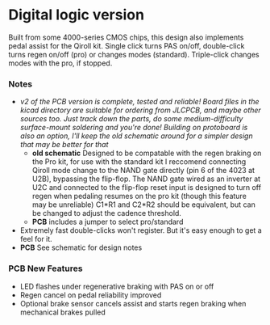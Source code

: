 # Digital logic version

Built from some 4000-series CMOS chips, this design also implements pedal assist for the Qiroll kit. Single click turns PAS on/off, double-click turns regen on/off (pro) or changes modes (standard). Triple-click changes modes with the pro, if stopped.

### Notes
* _v2 of the PCB version is complete, tested and reliable! Board files in the kicad directory are suitable for ordering from JLCPCB, and maybe other sources too. Just track down the parts, do some medium-difficulty surface-mount soldering and you're done! Building on protoboard is also an option, I'll keep the old schematic around for a simpler design that may be better for that_
    - **old schematic** Designed to be compatable with the regen braking on the Pro kit, for use with the standard kit I reccomend connecting Qiroll mode change to the NAND gate directly (pin 6 of the 4023 at U2B), bypassing the flip-flop. The NAND gate wired as an inverter at U2C and connected to the flip-flop reset input is designed to turn off regen when pedaling resumes on the pro kit (though this feature may be unreliable) C1\*R1 and C2\*R2 should be equivalent, but can be changed to adjust the cadence threshold.   
    - **PCB** includes a jumper to select pro/standard
* Extremely fast double-clicks won't register. But it's easy enough to get a feel for it.
* **PCB** See schematic for design notes

### PCB New Features
* LED flashes under regenerative braking with PAS on or off
* Regen cancel on pedal reliability improved
* Optional brake sensor cancels assist and starts regen braking when mechanical brakes pulled
